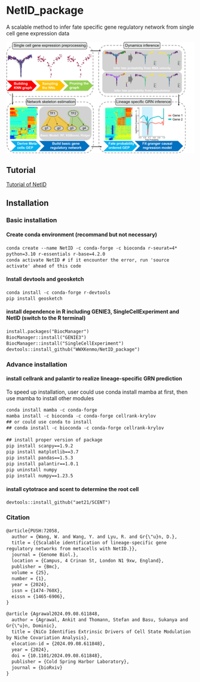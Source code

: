 # NetID_package
A scalable method to infer fate specific gene regulatory network from single cell gene expression data

<img src="https://github.com/WWXkenmo/NetID_package/blob/figures/figures/Concept_fig1.png" alt="NetID" width="600" />

## Tutorial

[Tutorial of NetID](https://htmlpreview.github.io/?https://github.com/WWXkenmo/NetID_package/blob/main/inst/doc/NetID.html)

## Installation
### Basic installation
#### Create conda environment (recommand but not necessary)
```
conda create --name NetID -c conda-forge -c bioconda r-seurat=4* python=3.10 r-essentials r-base=4.2.0
conda activate NetID # if it encounter the error, run 'source activate' ahead of this code
```
#### Install devtools and geosketch
```
conda install -c conda-forge r-devtools
pip install geosketch
```
#### install dependence in R including GENIE3, SingleCellExperiment and NetID (switch to the R terminal)
```
install.packages("BiocManager")
BiocManager::install("GENIE3")
BiocManager::install("SingleCellExperiment")
devtools::install_github("WWXKenmo/NetID_package")
```
### Advance installation
#### install cellrank and palantir to realize lineage-specific GRN prediction
To speed up installation, user could use conda install mamba at first, then use mamba to install other modules
```
conda install mamba -c conda-forge
mamba install -c bioconda -c conda-forge cellrank-krylov
## or could use conda to install
## conda install -c bioconda -c conda-forge cellrank-krylov

## install proper version of package
pip install scanpy==1.9.2
pip install matplotlib==3.7
pip install pandas==1.5.3
pip install palantir==1.0.1
pip uninstall numpy
pip install numpy==1.23.5
```
#### install cytotrace and scent to determine the root cell
```
devtools::install_github("aet21/SCENT")
```

### Citation
```
@article{PUSH:72058,
  author = {Wang, W. and Wang, Y. and Lyu, R. and Gr{\"u}n, D.},
  title = {{Scalable identification of lineage-specific gene regulatory networks from metacells with NetID.}},
  journal = {Genome Biol.},
  location = {Campus, 4 Crinan St, London N1 9xw, England},
  publisher = {Bmc},
  volume = {25},
  number = {1},
  year = {2024},
  issn = {1474-760X},
  eissn = {1465-6906},
}
```
```
@article {Agrawal2024.09.08.611848,
  author = {Agrawal, Ankit and Thomann, Stefan and Basu, Sukanya and Gr{\"u}n, Dominic},
  title = {NiCo Identifies Extrinsic Drivers of Cell State Modulation by Niche Covariation Analysis},
  elocation-id = {2024.09.08.611848},
  year = {2024},
  doi = {10.1101/2024.09.08.611848},
  publisher = {Cold Spring Harbor Laboratory},
  journal = {bioRxiv}
}
```



